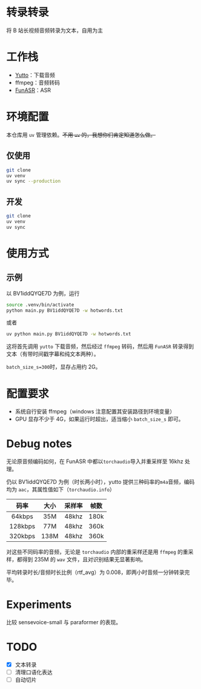 # 转录转录
将 B 站长视频音频转录为文本，自用为主

# 工作栈

- [Yutto](https://github.com/yutto-dev/yutto)：下载音频
- ffmpeg：音频转码
- [FunASR](https://github.com/modelscope/FunASR)：ASR

# 环境配置
本仓库用 `uv` 管理依赖。~~不用 `uv` 的，我想你们肯定知道怎么做。~~

## 仅使用
```sh
git clone 
uv venv
uv sync --production
```

## 开发
```sh
git clone 
uv venv
uv sync
```

# 使用方式

## 示例
以 BV1iddQYQE7D 为例，运行
```sh
source .venv/bin/activate
python main.py BV1iddQYQE7D -w hotwords.txt
```
或者
```sh
uv python main.py BV1iddQYQE7D -w hotwords.txt
```

这将首先调用 `yutto` 下载音频，然后经过 `ffmpeg` 转码，然后用 `FunASR` 转录得到文本（有带时间戳字幕和纯文本两种）。

`batch_size_s=300`时，显存占用约 2G。

# 配置要求
- 系统自行安装 ffmpeg（windows 注意配置其安装路径到环境变量）
- GPU 显存不少于 4G，如果运行时超出，适当缩小 `batch_size_s` 即可。

# Debug notes
无论原音频编码如何，在 FunASR 中都以`torchaudio`导入并重采样至 16khz 处理。

仍以 BV1iddQYQE7D 为例（时长两小时），yutto 提供三种码率的`m4a`音频，编码均为 `aac`，其属性值如下（`torchaudio.info`）

|  码率   | 大小 | 采样率 | 帧数 |
| :-----: | :--: | :----: | :--: |
| 64kbps  | 35M  | 48khz  | 180k |
| 128kbps | 77M  | 48khz  | 360k |
| 320kbps | 138M | 48khz  | 360k |

对这些不同码率的音频，无论是 `torchaudio` 内部的重采样还是用 `ffmpeg` 的重采样，都得到 235M 的 `wav` 文件，且对识别结果无显著影响。

平均转录时长/音频时长比例（rtf_avg）为 0.008，即两小时音频一分钟转录完毕。

# Experiments
比较 sensevoice-small 与 paraformer 的表现。

# TODO
- [x] 文本转录
- [ ] 清理口语化表达
- [ ] 自动切片
